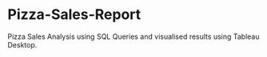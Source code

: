 # Pizza-Sales-Report
Pizza Sales Analysis using SQL Queries and visualised results using Tableau Desktop.

